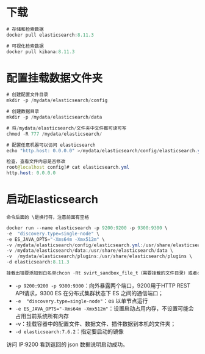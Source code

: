 # 下载
```java
# 存储和检索数据
docker pull elasticsearch:8.11.3

# 可视化检索数据
docker pull kibana:8.11.3
```

# 配置挂载数据文件夹
```java
# 创建配置文件目录
mkdir -p /mydata/elasticsearch/config

# 创建数据目录
mkdir -p /mydata/elasticsearch/data

# 将/mydata/elasticsearch/文件夹中文件都可读可写
chmod -R 777 /mydata/elasticsearch/

# 配置任意机器可以访问 elasticsearch
echo "http.host: 0.0.0.0" >/mydata/elasticsearch/config/elasticsearch.yml

检查，查看文件内容是否修改
root@localhost config]# cat elasticsearch.yml 
http.host: 0.0.0.0
```

# 启动Elasticsearch
	命令后面的 \是换行符，注意前面有空格
```java
docker run --name elasticsearch -p 9200:9200 -p 9300:9300 \
-e  "discovery.type=single-node" \
-e ES_JAVA_OPTS="-Xms64m -Xmx512m" \
-v /mydata/elasticsearch/config/elasticsearch.yml:/usr/share/elasticsearch/config/elasticsearch.yml \
-v /mydata/elasticsearch/data:/usr/share/elasticsearch/data \
-v  /mydata/elasticsearch/plugins:/usr/share/elasticsearch/plugins \
-d elasticsearch:8.11.3

挂载出错要添加到白名单chcon -Rt svirt_sandbox_file_t（需要挂载的文件目录）或者chmod -R 777 /mydata/elasticsearch/ 保证权限
```

- `-p 9200:9200 -p 9300:9300`：向外暴露两个端口，9200用于HTTP REST API请求，9300 ES 在分布式集群状态下 ES 之间的通信端口；
- `-e  "discovery.type=single-node"`：es 以单节点运行
- `-e ES_JAVA_OPTS="-Xms64m -Xmx512m"`：设置启动占用内存，不设置可能会占用当前系统所有内存
- -v：挂载容器中的配置文件、数据文件、插件数据到本机的文件夹；
- `-d elasticsearch:7.6.2`：指定要启动的镜像

访问 IP:9200 看到返回的 json 数据说明启动成功。